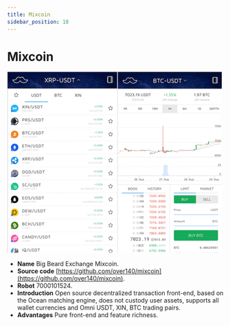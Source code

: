 ```yaml
---
title: Mixcoin
sidebar_position: 18
---
```


# Mixcoin

![Mixcoin](./mixcoin.png)

- **Name** Big Beard Exchange Mixcoin.
- **Source code** [https://github.com/over140/mixcoin](https://github.com/over140/mixcoin).
- **Robot** 7000101524.
- **Introduction** Open source decentralized transaction front-end, based on the Ocean matching engine, does not custody user assets, supports all wallet currencies and Omni USDT, XIN, BTC trading pairs.
- **Advantages** Pure front-end and feature richness.
